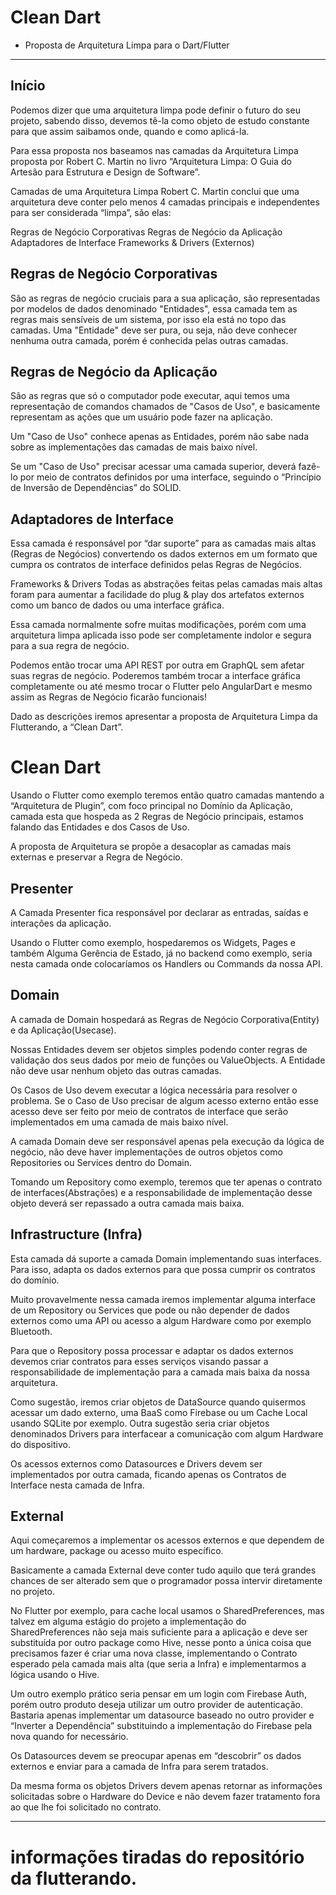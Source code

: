 

# Clean Dart
- Proposta de Arquitetura Limpa para o Dart/Flutter

--- 
## Início
Podemos dizer que uma arquitetura limpa pode definir o futuro do seu projeto, sabendo disso, devemos tê-la como objeto de estudo constante para que assim saibamos onde, quando e como aplicá-la.

Para essa proposta nos baseamos nas camadas da Arquitetura Limpa proposta por Robert C. Martin no livro “Arquitetura Limpa: O Guia do Artesão para Estrutura e Design de Software”.

Camadas de uma Arquitetura Limpa
Robert C. Martin conclui que uma arquitetura deve conter pelo menos 4 camadas principais e independentes para ser considerada “limpa”, são elas:

Regras de Negócio Corporativas
Regras de Negócio da Aplicação
Adaptadores de Interface
Frameworks & Drivers (Externos)


 ## Regras de Negócio Corporativas
São as regras de negócio cruciais para a sua aplicação, são representadas por modelos de dados denominado "Entidades", essa camada tem as regras mais sensíveis de um sistema, por isso ela está no topo das camadas. Uma "Entidade" deve ser pura, ou seja, não deve conhecer nenhuma outra camada, porém é conhecida pelas outras camadas.

 ## Regras de Negócio da Aplicação
São as regras que só o computador pode executar, aqui temos uma representação de comandos chamados de "Casos de Uso", e basicamente representam as ações que um usuário pode fazer na aplicação.

Um "Caso de Uso" conhece apenas as Entidades, porém não sabe nada sobre as implementações das camadas de mais baixo nível.

Se um "Caso de Uso" precisar acessar uma camada superior, deverá fazê-lo por meio de contratos definidos por uma interface, seguindo o “Princípio de Inversão de Dependências” do SOLID.

 ## Adaptadores de Interface
Essa camada é responsável por “dar suporte” para as camadas mais altas (Regras de Negócios) convertendo os dados externos em um formato que cumpra os contratos de interface definidos pelas Regras de Negócios.

Frameworks & Drivers
Todas as abstrações feitas pelas camadas mais altas foram para aumentar a facilidade do plug & play dos artefatos externos como um banco de dados ou uma interface gráfica.

Essa camada normalmente sofre muitas modificações, porém com uma arquitetura limpa aplicada isso pode ser completamente indolor e segura para a sua regra de negócio.

Podemos então trocar uma API REST por outra em GraphQL sem afetar suas regras de negócio. Poderemos também trocar a interface gráfica completamente ou até mesmo trocar o Flutter pelo AngularDart e mesmo assim as Regras de Negócio ficarão funcionais!

Dado as descrições iremos apresentar a proposta de Arquitetura Limpa da Flutterando, a “Clean Dart”.

 # Clean Dart

Usando o Flutter como exemplo teremos então quatro camadas mantendo a “Arquitetura de Plugin”, com foco principal no Domínio da Aplicação, camada esta que hospeda as 2 Regras de Negócio principais, estamos falando das Entidades e dos Casos de Uso.


A proposta de Arquitetura se propõe a desacoplar as camadas mais externas e preservar a Regra de Negócio.

## Presenter
A Camada Presenter fica responsável por declarar as entradas, saídas e interações da aplicação.

Usando o Flutter como exemplo, hospedaremos os Widgets, Pages e também Alguma Gerência de Estado, já no backend como exemplo, seria nesta camada onde colocaríamos os Handlers ou Commands da nossa API.

## Domain
A camada de Domain hospedará as Regras de Negócio Corporativa(Entity) e da Aplicação(Usecase).

Nossas Entidades devem ser objetos simples podendo conter regras de validação dos seus dados por meio de funções ou ValueObjects. A Entidade não deve usar nenhum objeto das outras camadas.

Os Casos de Uso devem executar a lógica necessária para resolver o problema. Se o Caso de Uso precisar de algum acesso externo então esse acesso deve ser feito por meio de contratos de interface que serão implementados em uma camada de mais baixo nível.

A camada Domain deve ser responsável apenas pela execução da lógica de negócio, não deve haver implementações de outros objetos como Repositories ou Services dentro do Domain.

Tomando um Repository como exemplo, teremos que ter apenas o contrato de interfaces(Abstrações) e a responsabilidade de implementação desse objeto deverá ser repassado a outra camada mais baixa.

## Infrastructure (Infra)
Esta camada dá suporte a camada Domain implementando suas interfaces. Para isso, adapta os dados externos para que possa cumprir os contratos do domínio.

Muito provavelmente nessa camada iremos implementar alguma interface de um Repository ou Services que pode ou não depender de dados externos como uma API ou acesso a algum Hardware como por exemplo Bluetooth.

Para que o Repository possa processar e adaptar os dados externos devemos criar contratos para esses serviços visando passar a responsabilidade de implementação para a camada mais baixa da nossa arquitetura.

Como sugestão, iremos criar objetos de DataSource quando quisermos acessar um dado externo, uma BaaS como Firebase ou um Cache Local usando SQLite por exemplo. Outra sugestão seria criar objetos denominados Drivers para interfacear a comunicação com algum Hardware do dispositivo.

Os acessos externos como Datasources e Drivers devem ser implementados por outra camada, ficando apenas os Contratos de Interface nesta camada de Infra.

## External
Aqui começaremos a implementar os acessos externos e que dependem de um hardware, package ou acesso muito específico.

Basicamente a camada External deve conter tudo aquilo que terá grandes chances de ser alterado sem que o programador possa intervir diretamente no projeto.

No Flutter por exemplo, para cache local usamos o SharedPreferences, mas talvez em alguma estágio do projeto a implementação do SharedPreferences não seja mais suficiente para a aplicação e deve ser substituída por outro package como Hive, nesse ponto a única coisa que precisamos fazer é criar uma nova classe, implementando o Contrato esperado pela camada mais alta (que seria a Infra) e implementarmos a lógica usando o Hive.

Um outro exemplo prático seria pensar em um login com Firebase Auth, porém outro produto deseja utilizar um outro provider de autenticação. Bastaria apenas implementar um datasource baseado no outro provider e “Inverter a Dependência” substituindo a implementação do Firebase pela nova quando for necessário.

Os Datasources devem se preocupar apenas em “descobrir” os dados externos e enviar para a camada de Infra para serem tratados.

Da mesma forma os objetos Drivers devem apenas retornar as informações solicitadas sobre o Hardware do Device e não devem fazer tratamento fora ao que lhe foi solicitado no contrato.

---
# informações tiradas do repositório da flutterando.
